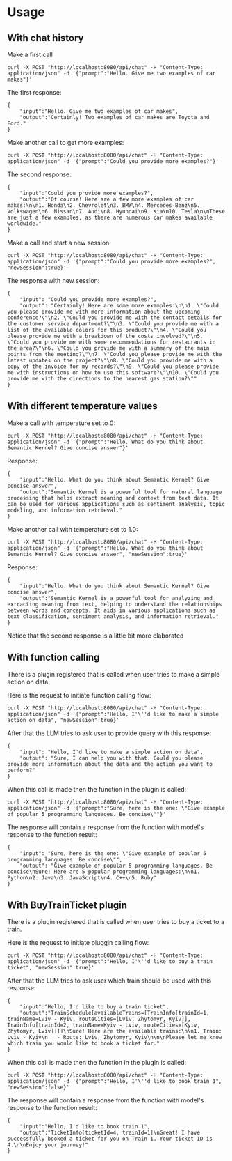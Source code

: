 # Usage

## With chat history

Make a first call

    curl -X POST "http://localhost:8080/api/chat" -H "Content-Type: application/json" -d '{"prompt":"Hello. Give me two examples of car makes"}'

The first response:

    {
        "input":"Hello. Give me two examples of car makes",
        "output":"Certainly! Two examples of car makes are Toyota and Ford."
    }

Make another call to get more examples:

    curl -X POST "http://localhost:8080/api/chat" -H "Content-Type: application/json" -d '{"prompt":"Could you provide more examples?"}'

The second response:

    {
        "input":"Could you provide more examples?",
        "output":"Of course! Here are a few more examples of car makes:\n\n1. Honda\n2. Chevrolet\n3. BMW\n4. Mercedes-Benz\n5. Volkswagen\n6. Nissan\n7. Audi\n8. Hyundai\n9. Kia\n10. Tesla\n\nThese are just a few examples, as there are numerous car makes available worldwide."
    }

Make a call and start a new session:

    curl -X POST "http://localhost:8080/api/chat" -H "Content-Type: application/json" -d '{"prompt":"Could you provide more examples?", "newSession":true}'

The response with new session:

    {
        "input": "Could you provide more examples?",
        "output": "Certainly! Here are some more examples:\n\n1. \"Could you please provide me with more information about the upcoming conference?\"\n2. \"Could you provide me with the contact details for the customer service department?\"\n3. \"Could you provide me with a list of the available colors for this product?\"\n4. \"Could you please provide me with a breakdown of the costs involved?\"\n5. \"Could you provide me with some recommendations for restaurants in the area?\"\n6. \"Could you provide me with a summary of the main points from the meeting?\"\n7. \"Could you please provide me with the latest updates on the project?\"\n8. \"Could you provide me with a copy of the invoice for my records?\"\n9. \"Could you please provide me with instructions on how to use this software?\"\n10. \"Could you provide me with the directions to the nearest gas station?\""
    }

## With different temperature values

Make a call with temperature set to 0:

    curl -X POST "http://localhost:8080/api/chat" -H "Content-Type: application/json" -d '{"prompt":"Hello. What do you think about Semantic Kernel? Give concise answer"}'
 
 Response:

    {
        "input":"Hello. What do you think about Semantic Kernel? Give concise answer",
        "output":"Semantic Kernel is a powerful tool for natural language processing that helps extract meaning and context from text data. It can be used for various applications such as sentiment analysis, topic modeling, and information retrieval."
    }

Make another call with temperature set to 1.0:

    curl -X POST "http://localhost:8080/api/chat" -H "Content-Type: application/json" -d '{"prompt":"Hello. What do you think about Semantic Kernel? Give concise answer", "newSession":true}'

Response:

    {
        "input":"Hello. What do you think about Semantic Kernel? Give concise answer",
        "output":"Semantic Kernel is a powerful tool for analyzing and extracting meaning from text, helping to understand the relationships between words and concepts. It aids in various applications such as text classification, sentiment analysis, and information retrieval."
    }

Notice that the second response is a little bit more elaborated

## With function calling

There is a plugin registered that is called when user tries to make a simple action on data.

Here is the request to initiate function calling flow:

    curl -X POST "http://localhost:8080/api/chat" -H "Content-Type: application/json" -d '{"prompt":"Hello, I'\''d like to make a simple action on data", "newSession":true}'

After that the LLM tries to ask user to provide query with this response:

    {
        "input": "Hello, I'd like to make a simple action on data",
        "output": "Sure, I can help you with that. Could you please provide more information about the data and the action you want to perform?"
    }

When this call is made then the function in the plugin is called:

    curl -X POST "http://localhost:8080/api/chat" -H "Content-Type: application/json" -d '{"prompt":"Sure, here is the one: \"Give example of popular 5 programming languages. Be concise\""}'

The response will contain a response from the function with model's response to the function result:

    {
        "input": "Sure, here is the one: \"Give example of popular 5 programming languages. Be concise\"",
        "output": "Give example of popular 5 programming languages. Be concise\nSure! Here are 5 popular programming languages:\n\n1. Python\n2. Java\n3. JavaScript\n4. C++\n5. Ruby"
    }

## With BuyTrainTicket plugin

There is a plugin registered that is called when user tries to buy a ticket to a train.

Here is the request to initiate pluggin calling flow:

    curl -X POST "http://localhost:8080/api/chat" -H "Content-Type: application/json" -d '{"prompt":"Hello, I'\''d like to buy a train ticket", "newSession":true}'

After that the LLM tries to ask user which train should be used with this response:

    {
        "input":"Hello, I'd like to buy a train ticket",
        "output":"TrainSchedule[availableTrains=[TrainInfo[trainId=1, trainName=Lviv - Kyiv, routeCities=[Lviv, Zhytomyr, Kyiv]], TrainInfo[trainId=2, trainName=Kyiv - Lviv, routeCities=[Kyiv, Zhytomyr, Lviv]]]]\nSure! Here are the available trains:\n\n1. Train: Lviv - Kyiv\n   - Route: Lviv, Zhytomyr, Kyiv\n\n\nPlease let me know which train you would like to book a ticket for."
    }

When this call is made then the function in the plugin is called:

    curl -X POST "http://localhost:8080/api/chat" -H "Content-Type: application/json" -d '{"prompt":"Hello, I'\''d like to book train 1", "newSession":false}'

The response will contain a response from the function with model's response to the function result:

    {
        "input":"Hello, I'd like to book train 1",
        "output":"TicketInfo[ticketId=4, trainId=1]\nGreat! I have successfully booked a ticket for you on Train 1. Your ticket ID is 4.\n\nEnjoy your journey!"
    }